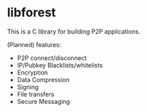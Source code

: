 # libforest

This is a C library for building P2P applications.

(Planned) features:
* P2P connect/disconnect
* IP/Pubkey Blacklists/whitelists
* Encryption
* Data Compression
* Signing
* File transfers
* Secure Messaging
